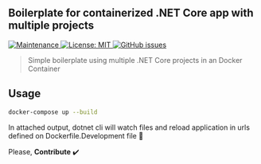 ## Boilerplate for containerized .NET Core app with multiple projects

<p>
  <a href="https://github.com/Dalmazox/netcore-docker/graphs/commit-activity" target="_blank">
    <img alt="Maintenance" src="https://img.shields.io/badge/Maintained%3F-yes-green.svg" />
  </a>
  <a href="https://github.com/Dalmazox/netcore-docker/blob/master/LICENCE" target="_blank">
    <img alt="License: MIT" src="https://img.shields.io/github/license/dalmazox/netcore-docker" />
  </a>
  <a href="https://github.com/Dalmazox/netcore-docker/issues" target="_blank">
    <img alt="GitHub issues" src="https://img.shields.io/github/issues/dalmazox/netcore-docker">
  </a>
</p>

> Simple boilerplate using multiple .NET Core projects in an Docker Container

## Usage
```bash
docker-compose up --build
```
In attached output, dotnet cli will watch files and reload application in urls defined on Dockerfile.Development file 💜

Please, **Contribute** ✔️
